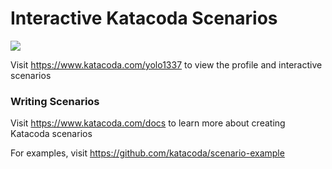 # Interactive Katacoda Scenarios

[![](http://shields.katacoda.com/katacoda/yolo1337/count.svg)](https://www.katacoda.com/yolo1337 "Get your profile on Katacoda.com")

Visit https://www.katacoda.com/yolo1337 to view the profile and interactive scenarios

### Writing Scenarios
Visit https://www.katacoda.com/docs to learn more about creating Katacoda scenarios

For examples, visit https://github.com/katacoda/scenario-example

